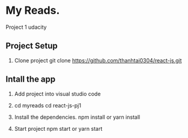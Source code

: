 # My Reads.
Project 1 udacity

## Project Setup

1. Clone project
git clone https://github.com/thanhtai0304/react-js.git


## Intall the app
1. Add project into visual studio code

2. cd myreads
cd react-js-pj1


3. Install the dependencies.
npm install or yarn install

4. Start project
npm start or yarn start
